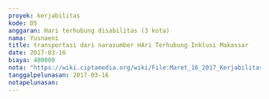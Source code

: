 ```yaml
---
proyek: kerjabilitas
kode: D5
anggaran: Hari terhubung disabilitas (3 kota)
nama: Yusnaeni
title: transportasi dari narasumber HAri Terhubung Inklusi Makassar
date: 2017-03-16
biaya: 400000
nota: "https://wiki.ciptamedia.org/wiki/File:Maret_16_2017_Kerjabilitas_D5_transport_narsum_Neni.png"
tanggalpelunasan: 2017-03-16
notapelunasan:
---
```

